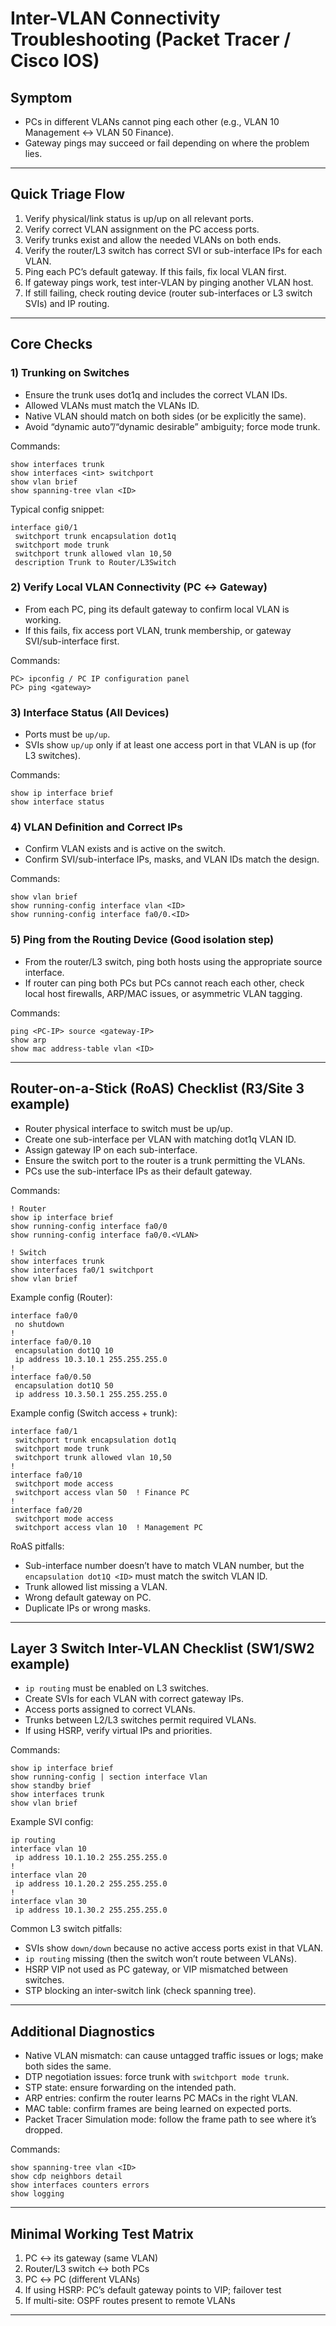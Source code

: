 # Inter-VLAN Connectivity Troubleshooting (Packet Tracer / Cisco IOS)


## Symptom
- PCs in different VLANs cannot ping each other (e.g., VLAN 10 Management ↔ VLAN 50 Finance).  
- Gateway pings may succeed or fail depending on where the problem lies.

---

## Quick Triage Flow
1. Verify physical/link status is up/up on all relevant ports.
2. Verify correct VLAN assignment on the PC access ports.
3. Verify trunks exist and allow the needed VLANs on both ends.
4. Verify the router/L3 switch has correct SVI or sub-interface IPs for each VLAN.
5. Ping each PC’s default gateway. If this fails, fix local VLAN first.
6. If gateway pings work, test inter-VLAN by pinging another VLAN host.  
7. If still failing, check routing device (router sub-interfaces or L3 switch SVIs) and IP routing.

---

## Core Checks 

### 1) Trunking on Switches
- Ensure the trunk uses dot1q and includes the correct VLAN IDs.  
- Allowed VLANs must match the VLANs ID.  
- Native VLAN should match on both sides (or be explicitly the same).  
- Avoid “dynamic auto”/“dynamic desirable” ambiguity; force mode trunk.

Commands:
```cisco
show interfaces trunk
show interfaces <int> switchport
show vlan brief
show spanning-tree vlan <ID>
```

Typical config snippet:
```cisco
interface gi0/1
 switchport trunk encapsulation dot1q
 switchport mode trunk
 switchport trunk allowed vlan 10,50
 description Trunk to Router/L3Switch
```

### 2) Verify Local VLAN Connectivity (PC ↔ Gateway)
- From each PC, ping its default gateway to confirm local VLAN is working.  
- If this fails, fix access port VLAN, trunk membership, or gateway SVI/sub-interface first.

Commands:
```text
PC> ipconfig / PC IP configuration panel
PC> ping <gateway>
```

### 3) Interface Status (All Devices)
- Ports must be `up/up`.  
- SVIs show `up/up` only if at least one access port in that VLAN is up (for L3 switches).

Commands:
```cisco
show ip interface brief
show interface status
```

### 4) VLAN Definition and Correct IPs
- Confirm VLAN exists and is active on the switch.  
- Confirm SVI/sub-interface IPs, masks, and VLAN IDs match the design.

Commands:
```cisco
show vlan brief
show running-config interface vlan <ID>
show running-config interface fa0/0.<ID>
```

### 5) Ping from the Routing Device (Good isolation step)
- From the router/L3 switch, ping both hosts using the appropriate source interface.  
- If router can ping both PCs but PCs cannot reach each other, check local host firewalls, ARP/MAC issues, or asymmetric VLAN tagging.

Commands:
```cisco
ping <PC-IP> source <gateway-IP>
show arp
show mac address-table vlan <ID>
```

---

## Router-on-a-Stick (RoAS) Checklist (R3/Site 3 example)
- Router physical interface to switch must be up/up.
- Create one sub-interface per VLAN with matching dot1q VLAN ID.
- Assign gateway IP on each sub-interface.
- Ensure the switch port to the router is a trunk permitting the VLANs.
- PCs use the sub-interface IPs as their default gateway.

Commands:
```cisco
! Router
show ip interface brief
show running-config interface fa0/0
show running-config interface fa0/0.<VLAN>

! Switch
show interfaces trunk
show interfaces fa0/1 switchport
show vlan brief
```

Example config (Router):
```cisco
interface fa0/0
 no shutdown
!
interface fa0/0.10
 encapsulation dot1Q 10
 ip address 10.3.10.1 255.255.255.0
!
interface fa0/0.50
 encapsulation dot1Q 50
 ip address 10.3.50.1 255.255.255.0
```

Example config (Switch access + trunk):
```cisco
interface fa0/1
 switchport trunk encapsulation dot1q
 switchport mode trunk
 switchport trunk allowed vlan 10,50
!
interface fa0/10
 switchport mode access
 switchport access vlan 50  ! Finance PC
!
interface fa0/20
 switchport mode access
 switchport access vlan 10  ! Management PC
```

RoAS pitfalls:
- Sub-interface number doesn’t have to match VLAN number, but the `encapsulation dot1Q <ID>` must match the switch VLAN ID.  
- Trunk allowed list missing a VLAN.  
- Wrong default gateway on PC.  
- Duplicate IPs or wrong masks.  

---

## Layer 3 Switch Inter-VLAN Checklist (SW1/SW2 example)
- `ip routing` must be enabled on L3 switches.  
- Create SVIs for each VLAN with correct gateway IPs.  
- Access ports assigned to correct VLANs.  
- Trunks between L2/L3 switches permit required VLANs.
- If using HSRP, verify virtual IPs and priorities.

Commands:
```cisco
show ip interface brief
show running-config | section interface Vlan
show standby brief
show interfaces trunk
show vlan brief
```

Example SVI config:
```cisco
ip routing
interface vlan 10
 ip address 10.1.10.2 255.255.255.0
!
interface vlan 20
 ip address 10.1.20.2 255.255.255.0
!
interface vlan 30
 ip address 10.1.30.2 255.255.255.0
```

Common L3 switch pitfalls:
- SVIs show `down/down` because no active access ports exist in that VLAN.  
- `ip routing` missing (then the switch won’t route between VLANs).  
- HSRP VIP not used as PC gateway, or VIP mismatched between switches.  
- STP blocking an inter-switch link (check spanning tree).  

---

## Additional Diagnostics
- Native VLAN mismatch: can cause untagged traffic issues or logs; make both sides the same.  
- DTP negotiation issues: force trunk with `switchport mode trunk`.  
- STP state: ensure forwarding on the intended path.  
- ARP entries: confirm the router learns PC MACs in the right VLAN.  
- MAC table: confirm frames are being learned on expected ports.  
- Packet Tracer Simulation mode: follow the frame path to see where it’s dropped.

Commands:
```cisco
show spanning-tree vlan <ID>
show cdp neighbors detail
show interfaces counters errors
show logging
```

---

## Minimal Working Test Matrix
1. PC ↔ its gateway (same VLAN)  
2. Router/L3 switch ↔ both PCs  
3. PC ↔ PC (different VLANs)  
4. If using HSRP: PC’s default gateway points to VIP; failover test  
5. If multi-site: OSPF routes present to remote VLANs

---

